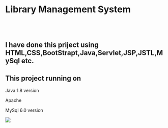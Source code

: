 <h1>Library Management System</h1><br><br>
<h2>I have done this priject using HTML,CSS,BootStrapt,Java,Servlet,JSP,JSTL,MySql etc.</h>
<h2>This project running on</h2>
<p>Java 1.8 version</p>
<p1>Apache</p>
<p>MySql 6.0 version</p>

<img src="ScreenShort/Login">


